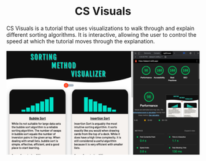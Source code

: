 <h1 align="center">CS Visuals</h1>
CS Visuals is a tutorial that uses visualizations to walk through and explain different sorting algorithms.
 It is interactive, allowing the user to control the speed at which the tutorial moves through the explanation.
 <br></br>
 <div align='center'>
<img align="center" src="https://github.com/BrandonTaft/Portfolio/blob/main/HTML/assets/img/portfolio/thumbnails/thumbnail-ds.png">
</div>

